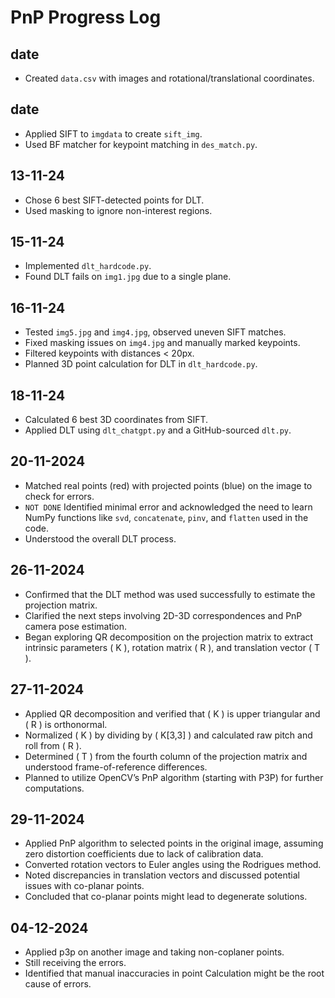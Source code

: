 # PnP Progress Log

## date
- Created `data.csv` with images and rotational/translational coordinates.

## date
- Applied SIFT to `imgdata` to create `sift_img`.
- Used BF matcher for keypoint matching in `des_match.py`.

## 13-11-24
- Chose 6 best SIFT-detected points for DLT.
- Used masking to ignore non-interest regions.

## 15-11-24
- Implemented `dlt_hardcode.py`.
- Found DLT fails on `img1.jpg` due to a single plane.

## 16-11-24
- Tested `img5.jpg` and `img4.jpg`, observed uneven SIFT matches.
- Fixed masking issues on `img4.jpg` and manually marked keypoints.
- Filtered keypoints with distances < 20px.
- Planned 3D point calculation for DLT in `dlt_hardcode.py`.

## 18-11-24
- Calculated 6 best 3D coordinates from SIFT.
- Applied DLT using `dlt_chatgpt.py` and a GitHub-sourced `dlt.py`.


## 20-11-2024
- Matched real points (red) with projected points (blue) on the image to check for errors.
- `NOT DONE` Identified minimal error and acknowledged the need to learn NumPy functions like `svd`, `concatenate`, `pinv`, and `flatten` used in the code.
- Understood the overall DLT process.

## 26-11-2024
- Confirmed that the DLT method was used successfully to estimate the projection matrix.
- Clarified the next steps involving 2D-3D correspondences and PnP camera pose estimation.
- Began exploring QR decomposition on the projection matrix to extract intrinsic parameters \( K \), rotation matrix \( R \), and translation vector \( T \).

## 27-11-2024
- Applied QR decomposition and verified that \( K \) is upper triangular and \( R \) is orthonormal.
- Normalized \( K \) by dividing by \( K[3,3] \) and calculated raw pitch and roll from \( R \).
- Determined \( T \) from the fourth column of the projection matrix and understood frame-of-reference differences.
- Planned to utilize OpenCV’s PnP algorithm (starting with P3P) for further computations.

## 29-11-2024
- Applied PnP algorithm to selected points in the original image, assuming zero distortion coefficients due to lack of calibration data.
- Converted rotation vectors to Euler angles using the Rodrigues method.
- Noted discrepancies in translation vectors and discussed potential issues with co-planar points.
- Concluded that co-planar points might lead to degenerate solutions.
## 04-12-2024
- Applied p3p on another image and taking non-coplaner points.
- Still receiving the errors.
- Identified that manual inaccuracies in point Calculation might be the root cause of errors.